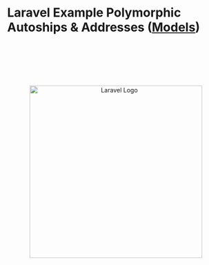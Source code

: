 <p align="center"><h1>Laravel Example Polymorphic Autoships & Addresses (<a href="https://github.com/wallter/laravel-polymorphic-subscription-addressbook/tree/main/app/Models">Models<a>)</h1></p>

<br>
<br>
<br>
<br>
<br>


<p align="center"><a href="https://laravel.com" target="_blank"><img src="https://raw.githubusercontent.com/laravel/art/master/logo-lockup/5%20SVG/2%20CMYK/1%20Full%20Color/laravel-logolockup-cmyk-red.svg" width="400" alt="Laravel Logo"></a></p>

<!-- The default Laravel README was HTML -->